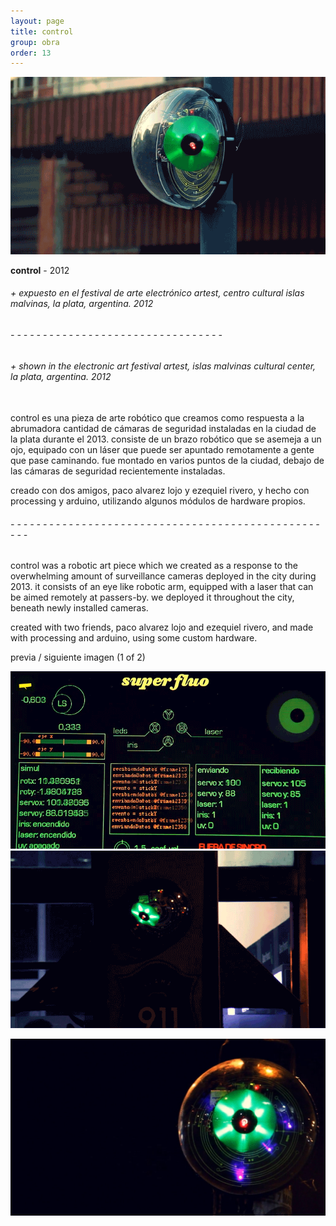 ```yaml
---
layout: page
title: control
group: obra
order: 13
---
```


![image](public/images/control_gif_01.gif)

**control** - 2012

###### + expuesto en el festival de arte electrónico artest, centro cultural islas malvinas, la plata, argentina. 2012
###### - - - - - - - - - - - - - - - - - - - - - - - - - - - - - - - - -
###### + shown in the electronic art festival artest, islas malvinas cultural center, la plata, argentina. 2012

\
control es una pieza de arte robótico que creamos como respuesta a la abrumadora cantidad de cámaras de seguridad instaladas en la ciudad de la plata durante el 2013. consiste de un brazo robótico que se asemeja a un ojo, equipado con un láser que puede ser apuntado remotamente a gente que pase caminando. fue montado en varios puntos de la ciudad, debajo de las cámaras de seguridad recientemente instaladas.

creado con dos amigos, paco alvarez lojo y ezequiel rivero, y hecho con processing y arduino, utilizando algunos módulos de hardware propios.

###### - - - - - - - - - - - - - - - - - - - - - - - - - - - - - - - - - - - - - - - - - - - - - - - - - - -


control was a robotic art piece which we created as a response to the overwhelming amount of surveillance cameras deployed in the city during 2013. it consists of an eye like robotic arm, equipped with a laser that can be aimed remotely at passers-by. we deployed it throughout the city, beneath newly installed cameras.

created with two friends, paco alvarez lojo and ezequiel rivero, and made with processing and arduino, using some custom hardware.

previa / siguiente imagen (1 of 2)


![image](public/images/control_gif_02.gif)
![image](public/images/control_gif_03.gif)

![image](public/images/control_02.jpg)
